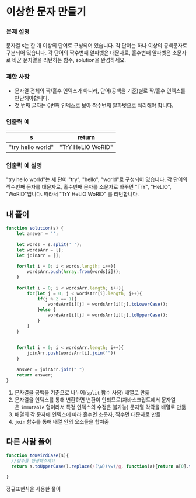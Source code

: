 # 이상한 문자 만들기

### **문제 설명**

문자열 s는 한 개 이상의 단어로 구성되어 있습니다. 각 단어는 하나 이상의 공백문자로 구분되어 있습니다. 각 단어의 짝수번째 알파벳은 대문자로, 홀수번째 알파벳은 소문자로 바꾼 문자열을 리턴하는 함수, solution을 완성하세요.

### 제한 사항

- 문자열 전체의 짝/홀수 인덱스가 아니라, 단어(공백을 기준)별로 짝/홀수 인덱스를 판단해야합니다.
- 첫 번째 글자는 0번째 인덱스로 보아 짝수번째 알파벳으로 처리해야 합니다.

### 입출력 예

| s | return |
| --- | --- |
| "try hello world" | "TrY HeLlO WoRlD" |

### 입출력 예 설명

"try hello world"는 세 단어 "try", "hello", "world"로 구성되어 있습니다. 각 단어의 짝수번째 문자를 대문자로, 홀수번째 문자를 소문자로 바꾸면 "TrY", "HeLlO", "WoRlD"입니다. 따라서 "TrY HeLlO WoRlD" 를 리턴합니다.

## 내 풀이

```jsx
function solution(s) {
    let answer = '';
    
    let words = s.split(' ');
    let wordsArr = [];
    let joinArr = [];
    
    for(let i = 0; i < words.length; i++){
        wordsArr.push(Array.from(words[i]));
    }
    
    for(let i = 0; i < wordsArr.length; i++){
        for(let j = 0; j < wordsArr[i].length; j++){
            if(j % 2 == 1){
                wordsArr[i][j] = wordsArr[i][j].toLowerCase();
            }else {
                wordsArr[i][j] = wordsArr[i][j].toUpperCase();
            }
        }
    }
    
    
    for(let i = 0; i < wordsArr.length; i++){
        joinArr.push(wordsArr[i].join(""))
    }
    
    answer = joinArr.join(" ")
    return answer;
}
```

1. 문자열을 공백을 기준으로 나누어(`split` 함수 사용) 배열로 만듦
2. 문자열을 인덱스를 통해 변환하면 변환이 안되므로(자바스크립트에서 문자열은 `immutable`
형이라서 특정 인덱스의 수정은 불가능) 문자열 각각을 배열로 만듦
3. 배열의 각 문자에 인덱스에 따라 홀수면 소문자, 짝수면 대문자로 만듦
4. `join` 함수를 통해 배열 안의 요소들을 합쳐줌

## 다른 사람 풀이

```jsx
function toWeirdCase(s){
  //함수를 완성해주세요
  return s.toUpperCase().replace(/(\w)(\w)/g, function(a){return a[0].toUpperCase()+a[1].toLowerCase();})

}
```

정규표현식을 사용한 풀이